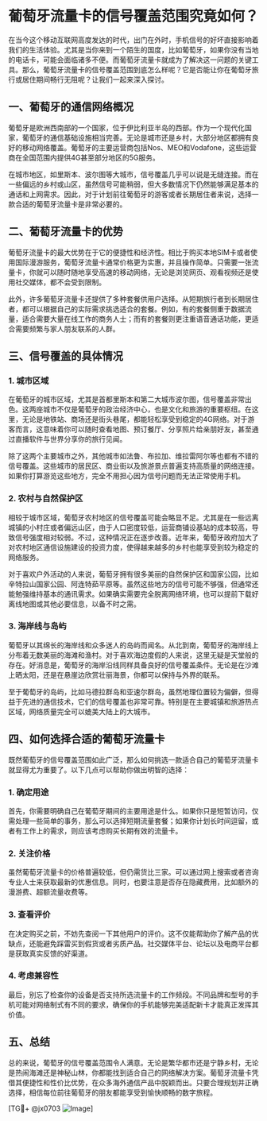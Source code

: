 # 葡萄牙流量卡的信号覆盖范围究竟如何？

在当今这个移动互联网高度发达的时代，出门在外时，手机信号的好坏直接影响着我们的生活体验。尤其是当你来到一个陌生的国度，比如葡萄牙，如果你没有当地的电话卡，可能会面临诸多不便。而葡萄牙流量卡就成为了解决这一问题的关键工具。那么，葡萄牙流量卡的信号覆盖范围到底怎么样呢？它是否能让你在葡萄牙旅行或居住期间畅行无阻呢？让我们一起来深入探讨。

## 一、葡萄牙的通信网络概况

葡萄牙是欧洲西南部的一个国家，位于伊比利亚半岛的西部。作为一个现代化国家，葡萄牙的通信基础设施相当完善。无论是城市还是乡村，大部分地区都拥有良好的移动网络覆盖。葡萄牙的主要运营商包括Nos、MEO和Vodafone，这些运营商在全国范围内提供4G甚至部分地区的5G服务。

在城市地区，如里斯本、波尔图等大城市，信号覆盖几乎可以说是无缝连接。而在一些偏远的乡村或山区，虽然信号可能稍弱，但大多数情况下仍然能够满足基本的通话和上网需求。因此，对于计划前往葡萄牙的游客或者长期居住者来说，选择一款合适的葡萄牙流量卡是非常必要的。

## 二、葡萄牙流量卡的优势

葡萄牙流量卡的最大优势在于它的便捷性和经济性。相比于购买本地SIM卡或者使用国际漫游服务，葡萄牙流量卡通常价格更为实惠，并且操作简单。只需要一张流量卡，你就可以随时随地享受高速的移动网络，无论是浏览网页、观看视频还是使用社交媒体，都不会受到限制。

此外，许多葡萄牙流量卡还提供了多种套餐供用户选择。从短期旅行者到长期居住者，都可以根据自己的实际需求挑选适合的套餐。例如，有的套餐侧重于数据流量，适合需要大量在线工作的商务人士；而有的套餐则更注重语音通话功能，更适合需要频繁与家人朋友联系的人群。

## 三、信号覆盖的具体情况

### 1. 城市区域
在葡萄牙的城市区域，尤其是首都里斯本和第二大城市波尔图，信号覆盖非常出色。这两座城市不仅是葡萄牙的政治经济中心，也是文化和旅游的重要枢纽。在这里，无论是地铁站、商场还是街头巷尾，都能轻松享受到稳定的4G网络。对于游客而言，这意味着你可以随时查看地图、预订餐厅、分享照片给亲朋好友，甚至通过直播软件与世界分享你的旅行见闻。

除了这两个主要城市之外，其他城市如法鲁、布拉加、维拉雷阿尔等也都有不错的信号覆盖。这些城市的居民区、商业街以及旅游景点普遍支持高质量的网络连接。如果你打算游览这些地方，完全不用担心因为信号问题而无法正常使用手机。

### 2. 农村与自然保护区
相较于城市区域，葡萄牙农村地区的信号覆盖可能会略显不足。尤其是在一些远离城镇的小村庄或者偏远山区，由于人口密度较低，运营商铺设基站的成本较高，导致信号强度相对较弱。不过，这种情况正在逐步改善。近年来，葡萄牙政府加大了对农村地区通信设施建设的投资力度，使得越来越多的乡村也能享受到较为稳定的网络服务。

对于喜欢户外活动的人来说，葡萄牙拥有很多美丽的自然保护区和国家公园，比如辛特拉山国家公园、阿连特茹平原等。虽然这些地方的信号可能不够强，但通常还能勉强维持基本的通讯需求。如果确实需要完全脱离网络环境，也可以提前下载好离线地图或其他必要信息，以备不时之需。

### 3. 海岸线与岛屿
葡萄牙以其绵长的海岸线和众多迷人的岛屿而闻名。从北到南，葡萄牙的海岸线上分布着无数美丽的海滩和渔村。对于喜欢海边度假的人来说，这里无疑是天堂般的存在。好消息是，葡萄牙的海岸沿线同样具备良好的信号覆盖条件。无论是在沙滩上晒太阳，还是在悬崖边欣赏壮丽海景，你都可以保持与外界的联系。

至于葡萄牙的岛屿，比如马德拉群岛和亚速尔群岛，虽然地理位置较为偏僻，但得益于先进的通信技术，它们的信号覆盖也非常可靠。特别是在主要城镇和旅游热点区域，网络质量完全可以媲美大陆上的大城市。

## 四、如何选择合适的葡萄牙流量卡

既然葡萄牙的信号覆盖范围如此广泛，那么如何挑选一款适合自己的葡萄牙流量卡就显得尤为重要了。以下几点可以帮助你做出明智的选择：

### 1. 确定用途
首先，你需要明确自己在葡萄牙期间的主要用途是什么。如果你只是短暂访问，仅需处理一些简单的事务，那么可以选择短期流量套餐；如果你计划长时间逗留，或者有工作上的需求，则应该考虑购买长期有效的流量卡。

### 2. 关注价格
虽然葡萄牙流量卡的价格普遍较低，但仍需货比三家。可以通过网上搜索或者咨询专业人士来获取最新的优惠信息。同时，也要注意是否存在隐藏费用，比如额外的漫游费、超额流量收费等。

### 3. 查看评价
在决定购买之前，不妨先查阅一下其他用户的评价。这不仅能帮助你了解产品的优缺点，还能避免踩雷买到假货或者劣质产品。社交媒体平台、论坛以及电商平台都是获取真实反馈的好渠道。

### 4. 考虑兼容性
最后，别忘了检查你的设备是否支持所选流量卡的工作频段。不同品牌和型号的手机可能对网络制式有不同的要求，确保你的手机能够完美适配新卡才能真正发挥其价值。

## 五、总结

总的来说，葡萄牙的信号覆盖范围令人满意。无论是繁华都市还是宁静乡村，无论是热闹海滩还是神秘山林，你都能找到适合自己的网络解决方案。葡萄牙流量卡凭借其便捷性和性价比优势，在众多海外通信产品中脱颖而出。只要合理规划并正确选择，相信每位前往葡萄牙的朋友都能享受到愉快顺畅的数字旅程。

[TG💪+ @jx0703 ![Image](https://github.com/user-attachments/assets/dbca1d08-cadb-493c-b0ec-ad6f7a83f270)]